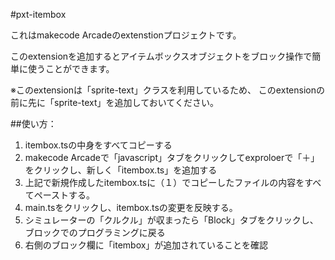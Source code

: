 #pxt-itembox

これはmakecode Arcadeのextenstionプロジェクトです。

このextensionを追加するとアイテムボックスオブジェクトをブロック操作で簡単に使うことができます。

※このextensionは「sprite-text」クラスを利用しているため、
このextensionの前に先に「sprite-text」を追加しておいてください。

##使い方：

1. itembox.tsの中身をすべてコピーする
2. makecode Arcadeで「javascript」タブをクリックしてexproloerで「＋」をクリックし、新しく「itembox.ts」を追加する
3. 上記で新規作成したitembox.tsに（１）でコピーしたファイルの内容をすべてペーストする。
4. main.tsをクリックし、itembox.tsの変更を反映する。
5. シミュレーターの「クルクル」が収まったら「Block」タブをクリックし、ブロックでのプログラミングに戻る
6. 右側のブロック欄に「itembox」が追加されていることを確認
